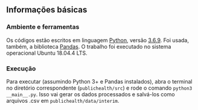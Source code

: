 ## Informações básicas

### Ambiente e ferramentas
Os códigos estão escritos em linguagem [Python](https://www.python.org/ "Python"), versão [3.6.9](https://www.python.org/downloads/release/python-369/ "versão 3.6.9"). 
Foi usada, também, a biblioteca [Pandas](https://pandas.pydata.org/ "Pandas").
O trabalho foi executado no sistema operacional Ubuntu 18.04.4 LTS. 

### Execução
Para executar (assumindo Python 3+ e Pandas instalados), abra o terminal no diretório correspondente (``publichealth/src``) e rode o comando ``python3 __main__.py``. Isso vai gerar os dados processados e salvá-los como arquivos .csv em ``publichealth/data/interim``.
